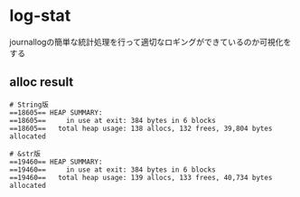 # log-stat

journallogの簡単な統計処理を行って適切なロギングができているのか可視化をする


## alloc result

```
# String版
==18605== HEAP SUMMARY:
==18605==     in use at exit: 384 bytes in 6 blocks
==18605==   total heap usage: 138 allocs, 132 frees, 39,804 bytes allocated

# &str版
==19460== HEAP SUMMARY:
==19460==     in use at exit: 384 bytes in 6 blocks
==19460==   total heap usage: 139 allocs, 133 frees, 40,734 bytes allocated
```